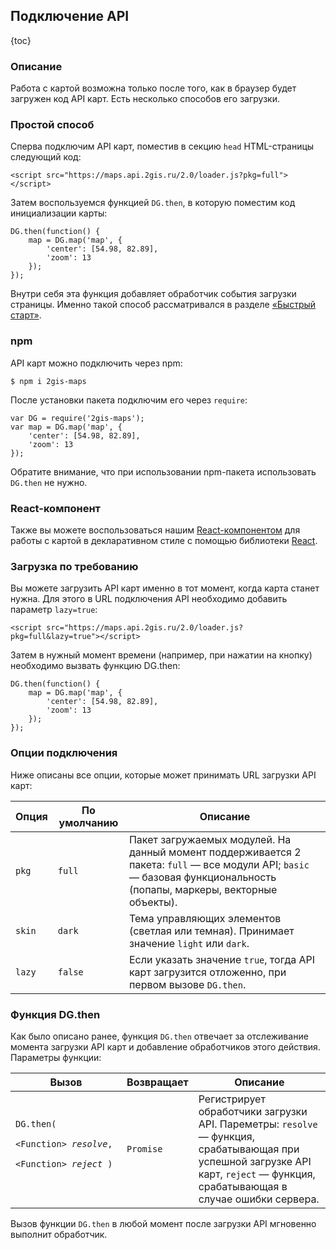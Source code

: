 ## Подключение API

{toc}

### Описание

Работа с картой возможна только после того, как в браузер будет загружен код API карт.
Есть несколько способов его загрузки.

### Простой способ

Сперва подключим API карт, поместив в секцию <code>head</code> HTML-страницы следующий код:

    <script src="https://maps.api.2gis.ru/2.0/loader.js?pkg=full"></script>

Затем воспользуемся функцией <code>DG.then</code>, в которую поместим код инициализации карты:

    DG.then(function() {
        map = DG.map('map', {
            'center': [54.98, 82.89],
            'zoom': 13
        });
    });

Внутри себя эта функция добавляет обработчик события загрузки страницы. Именно такой способ
рассматривался в разделе [«Быстрый старт»](/doc/maps/ru/quickstart).

### npm

API карт можно подключить через npm:

    $ npm i 2gis-maps

После установки пакета подключим его через <code>require</code>:

    var DG = require('2gis-maps');
    var map = DG.map('map', {
        'center': [54.98, 82.89],
        'zoom': 13
    });

Обратите внимание, что при использовании npm-пакета использовать <code>DG.then</code> не нужно.

### React-компонент

Также вы можете воспользоваться нашим [React-компонентом](https://github.com/2gis/2gis-maps-react)
для работы с картой в декларативном стиле с помощью библиотеки [React](https://github.com/facebook/react).

### Загрузка по требованию

Вы можете загрузить API карт именно в тот момент, когда карта станет нужна. Для этого в URL
подключения API необходимо добавить параметр <code>lazy=true</code>:

    <script src="https://maps.api.2gis.ru/2.0/loader.js?pkg=full&lazy=true"></script>

Затем в нужный момент времени (например, при нажатии на кнопку) необходимо вызвать функцию DG.then:

    DG.then(function() {
        map = DG.map('map', {
            'center': [54.98, 82.89],
            'zoom': 13
        });
    });

### Опции подключения

Ниже описаны все опции, которые может принимать URL загрузки API карт:

<table>
    <thead>
        <tr>
            <th>Опция</th>
            <th>По умолчанию</th>
            <th>Описание</th>
        </tr>
    </thead>
    <tbody>
        <tr id="loading-pkg">
            <td><code>pkg</code></td>
            <td><code>full</code></td>
            <td>Пакет загружаемых модулей. На данный момент поддерживается 2 пакета:
                <code>full</code> — все модули API; <code>basic</code> — базовая функциональность
                (попапы, маркеры, векторные объекты).</td>
        </tr>
        <tr>
            <td><code>skin</code></td>
            <td><code>dark</code></td>
            <td>Тема управляющих элементов (светлая или темная). Принимает значение
                <code>light</code> или <code>dark</code>.</td>
        </tr>
        <tr>
            <td><code>lazy</code></td>
            <td><code>false</code></td>
            <td>Если указать значение <code>true</code>, тогда API карт загрузится отложенно,
                при первом вызове <code>DG.then</code>.</td>
        </tr>
    </tbody>
</table>

### Функция DG.then

Как было описано ранее, функция <code>DG.then</code> отвечает за отслеживание момента загрузки API карт
и добавление обработчиков этого действия. Параметры функции:

<table>
    <thead>
        <tr>
            <th>Вызов</th>
            <th>Возвращает</th>
            <th>Описание</th>
        </tr>
    </thead>
    <tbody>
        <tr>
            <td><code>DG.then</b>(
                <nobr>&lt;Function&gt; <i>resolve</i>,</nobr>
                <nobr>&lt;Function&gt; <i>reject</i></nobr>&nbsp;)
            </code></td>
            <td><code>Promise</code></td>
            <td>Регистрирует обработчики загрузки API. Пареметры: <code>resolve</code> — функция,
                срабатывающая при успешной загрузке API карт, <code>reject</code> — функция,
                срабатывающая в случае ошибки сервера.</td>
        </tr>
    </tbody>
</table>

Вызов функции <code>DG.then</code> в любой момент после загрузки API мгновенно выполнит обработчик.
